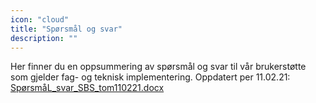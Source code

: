```yaml
---
icon: "cloud"
title: "Spørsmål og svar"
description: ""
---
```

Her finner du en oppsummering av spørsmål og svar til vår brukerstøtte som gjelder fag- og teknisk implementering. Oppdatert per 11.02.21: [SpørsmåL_svar_SBS_tom110221.docx](SpørsmåL_svar_SBS_tom110221.docx)
